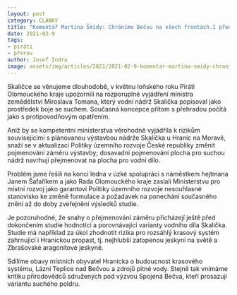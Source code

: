 ```yaml
---
layout: post
category: CLANKY
title: "Komentář Martina Šmídy: Chráníme Bečvu na všech frontách.I před kontroverzní výstavbou přehrady Skalička."
date: 2021-02-9
tags: 
- piráti
- přerov
author: Josef Indra
image: assets/img/articles/2021/2021-02-9-komentar-martina-smidy-chranime-becvu-na-vsech-frontach-i-pred-kontroverzni-vystavbou-prehrady-skalicka.jpg  #751x422 pixelu
---
```

Skaličce se věnujeme dlouhodobě, v květnu loňského roku Piráti Olomouckého kraje upozornili na rozporuplné vyjádření ministra zemědělství Miroslava Tomana, který vodní nádrž Skalička popisoval jako prostředek boje se suchem. Současná koncepce přitom s přehradou počítá jako s protipovodňovým opatřením. 

Aniž by se kompetentní ministerstva věrohodně vyjádřila k rizikům souvisejícími s plánovanou výstavbou nádrže Skalička u Hranic na Moravě, snaží se v aktualizaci Politiky územního rozvoje České republiky změnit pojmenování záměru výstavby; dosavadní pojmenování plocha pro suchou nádrž navrhují přejmenovat na plocha pro vodní dílo.

Problém jsme řešili na konci ledna v úzké spolupráci s náměstkem hejtmana Janem Šafaříkem a jako Rada Olomouckého kraje zaslali Ministerstvu pro místní rozvoj jako garantovi Politiky územního rozvoje nesouhlasné stanovisko ke změně formulace a požadavek na ponechání současného znění až do doby zveřejnění výsledků studie.

Je pozoruhodné, že snahy o přejmenování záměru přicházejí ještě před dokončením studie hodnotící a porovnávající varianty vodního díla Skalička. Studie má například za úkol zhodnotit rizika pro rozsáhlý krasový systém zahrnující i Hranickou propast, tj. nejhlubší zatopenou jeskyni na světě a Zbrašovské aragonitové jeskyně.

Sdílíme obavy místních obyvatel Hranicka o budoucnost krasového systému, Lázní Teplice nad Bečvou a zdrojů pitné vody. Stejně tak vnímáme kritiku přírodovědců sdružených pod výzvou Spojená Bečva, kteří prosazují variantu suchého poldru. 
